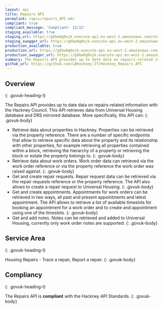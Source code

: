 ```yaml
---
layout: api
title: Repairs API
permalink: /apis/repairs_API.md/
compliant: true
compliant_message: 'Compliant: 12/12'
staging_available: true
staging_url: https://g6bw0g0ojk.execute-api.eu-west-2.amazonaws.com/staging/repairs/swagger/index.html
staging_swagger_url: https://g6bw0g0ojk.execute-api.eu-west-2.amazonaws.com/staging/repairs/swagger/index.html
production_available: true
production_url: https://g6bw0g0ojk.execute-api.eu-west-2.amazonaws.com/production/repairs/swagger/index.html
production_swagger_url: https://g6bw0g0ojk.execute-api.eu-west-2.amazonaws.com/production/repairs/swagger/index.html
summary: The Repairs API provides up to date data on repairs-related information with the Hackney Council.
github_url: https://github.com/LBHackney-IT/Hackney_Repairs_API
---
```


## Overview
{: .govuk-heading-l}

The Repairs API provides up to date data on repairs-related information with the Hackney Council. This API retrieves data from Universal Housing database and DRS mirrored database.
More specifically, this API can:
{: .govuk-body}

- Retrieve data about properties in Hackney. Properties can be retrieved via the property reference. There are a number of specific endpoints that allow to retrieve specific data about the property and its relationship with other properties, for example retrieving all properties contained within a block, retrieving the hierarchy of a property or retrieving the block or estate the property belongs to.
{: .govuk-body}
- Retrieve data about work orders. Work order data can retrieved via the work order reference or via the property reference the work order was raised against.
{: .govuk-body}
- Get and create repair requests. Repair request data can be retrieved via the repair requests reference or the property reference. The API also allows to create a repair request to Universal Housing.
{: .govuk-body}
- Get and create appointments. Appointments for work orders can be retrieved in two ways, all past and present appointments and latest appointment. The API allows to retrieve a list of available timeslots for booking an appointment for a work order and to create and appointment using one of the timeslots.
{: .govuk-body}
- Get and add notes. Notes can be retrieved and added to Universal Housing, currently only work order notes are supported.
{: .govuk-body}

## Service Area
{: .govuk-heading-l}

Housing Repairs - Track a repair, Report a repair.
{: .govuk-body}

## Compliancy
{: .govuk-heading-l}

The Repairs API is **compliant** with the Hackney API Standards.
{: .govuk-body}
